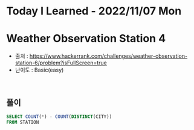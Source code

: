 # Today I Learned - 2022/11/07 Mon

# Weather Observation Station 4
- 출처 : https://www.hackerrank.com/challenges/weather-observation-station-6/problem?isFullScreen=true
- 난이도 : Basic(easy)
<br>

## 풀이
```sql
SELECT COUNT(*) - COUNT(DISTINCT(CITY))
FROM STATION
```
